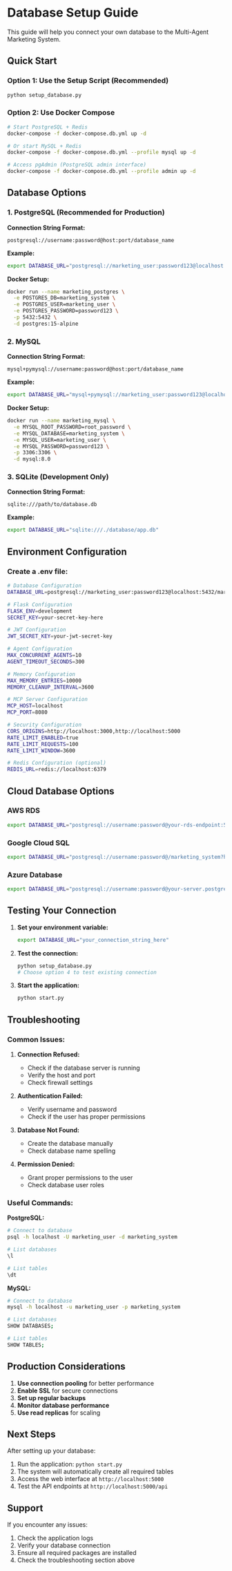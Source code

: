 # Database Setup Guide

This guide will help you connect your own database to the Multi-Agent Marketing System.

## Quick Start

### Option 1: Use the Setup Script (Recommended)
```bash
python setup_database.py
```

### Option 2: Use Docker Compose
```bash
# Start PostgreSQL + Redis
docker-compose -f docker-compose.db.yml up -d

# Or start MySQL + Redis
docker-compose -f docker-compose.db.yml --profile mysql up -d

# Access pgAdmin (PostgreSQL admin interface)
docker-compose -f docker-compose.db.yml --profile admin up -d
```

## Database Options

### 1. PostgreSQL (Recommended for Production)

**Connection String Format:**
```
postgresql://username:password@host:port/database_name
```

**Example:**
```bash
export DATABASE_URL="postgresql://marketing_user:password123@localhost:5432/marketing_system"
```

**Docker Setup:**
```bash
docker run --name marketing_postgres \
  -e POSTGRES_DB=marketing_system \
  -e POSTGRES_USER=marketing_user \
  -e POSTGRES_PASSWORD=password123 \
  -p 5432:5432 \
  -d postgres:15-alpine
```

### 2. MySQL

**Connection String Format:**
```
mysql+pymysql://username:password@host:port/database_name
```

**Example:**
```bash
export DATABASE_URL="mysql+pymysql://marketing_user:password123@localhost:3306/marketing_system"
```

**Docker Setup:**
```bash
docker run --name marketing_mysql \
  -e MYSQL_ROOT_PASSWORD=root_password \
  -e MYSQL_DATABASE=marketing_system \
  -e MYSQL_USER=marketing_user \
  -e MYSQL_PASSWORD=password123 \
  -p 3306:3306 \
  -d mysql:8.0
```

### 3. SQLite (Development Only)

**Connection String Format:**
```
sqlite:///path/to/database.db
```

**Example:**
```bash
export DATABASE_URL="sqlite:///./database/app.db"
```

## Environment Configuration

### Create a .env file:
```bash
# Database Configuration
DATABASE_URL=postgresql://marketing_user:password123@localhost:5432/marketing_system

# Flask Configuration
FLASK_ENV=development
SECRET_KEY=your-secret-key-here

# JWT Configuration
JWT_SECRET_KEY=your-jwt-secret-key

# Agent Configuration
MAX_CONCURRENT_AGENTS=10
AGENT_TIMEOUT_SECONDS=300

# Memory Configuration
MAX_MEMORY_ENTRIES=10000
MEMORY_CLEANUP_INTERVAL=3600

# MCP Server Configuration
MCP_HOST=localhost
MCP_PORT=8080

# Security Configuration
CORS_ORIGINS=http://localhost:3000,http://localhost:5000
RATE_LIMIT_ENABLED=true
RATE_LIMIT_REQUESTS=100
RATE_LIMIT_WINDOW=3600

# Redis Configuration (optional)
REDIS_URL=redis://localhost:6379
```

## Cloud Database Options

### AWS RDS
```bash
export DATABASE_URL="postgresql://username:password@your-rds-endpoint:5432/marketing_system"
```

### Google Cloud SQL
```bash
export DATABASE_URL="postgresql://username:password@/marketing_system?host=/cloudsql/project:region:instance"
```

### Azure Database
```bash
export DATABASE_URL="postgresql://username:password@your-server.postgres.database.azure.com:5432/marketing_system"
```

## Testing Your Connection

1. **Set your environment variable:**
   ```bash
   export DATABASE_URL="your_connection_string_here"
   ```

2. **Test the connection:**
   ```bash
   python setup_database.py
   # Choose option 4 to test existing connection
   ```

3. **Start the application:**
   ```bash
   python start.py
   ```

## Troubleshooting

### Common Issues:

1. **Connection Refused:**
   - Check if the database server is running
   - Verify the host and port
   - Check firewall settings

2. **Authentication Failed:**
   - Verify username and password
   - Check if the user has proper permissions

3. **Database Not Found:**
   - Create the database manually
   - Check database name spelling

4. **Permission Denied:**
   - Grant proper permissions to the user
   - Check database user roles

### Useful Commands:

**PostgreSQL:**
```bash
# Connect to database
psql -h localhost -U marketing_user -d marketing_system

# List databases
\l

# List tables
\dt
```

**MySQL:**
```bash
# Connect to database
mysql -h localhost -u marketing_user -p marketing_system

# List databases
SHOW DATABASES;

# List tables
SHOW TABLES;
```

## Production Considerations

1. **Use connection pooling** for better performance
2. **Enable SSL** for secure connections
3. **Set up regular backups**
4. **Monitor database performance**
5. **Use read replicas** for scaling

## Next Steps

After setting up your database:

1. Run the application: `python start.py`
2. The system will automatically create all required tables
3. Access the web interface at `http://localhost:5000`
4. Test the API endpoints at `http://localhost:5000/api`

## Support

If you encounter any issues:
1. Check the application logs
2. Verify your database connection
3. Ensure all required packages are installed
4. Check the troubleshooting section above
